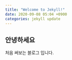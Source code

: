```yaml
---
title: "Welcome to Jekyll!"
date: 2020-09-08 05:04 +0900
categories: jekyll update
---
```



안녕하세요
--------

처음 써보는 블로그 입니다. 

